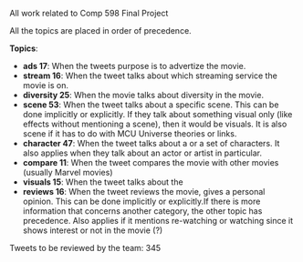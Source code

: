 All work related to Comp 598 Final Project

All the topics are placed in order of precedence.

**Topics**:
- **ads 17**: When the tweets purpose is to advertize the movie.
- **stream 16**: When the tweet talks about which streaming service the movie is on.
- **diversity 25**: When the movie talks about diversity in the movie.
- **scene 53**: When the tweet talks about a specific scene. This can be done implicitly or explicitly. If they talk about something visual only (like effects without mentioning a scene), then it would be visuals. It is also scene if it has to do with MCU Universe theories or links.
- **character 47**: When the tweet talks about a or a set of characters. It also applies when they talk about an actor or artist in particular.
- **compare 11**: When the tweet compares the movie with other movies (usually Marvel movies)
- **visuals 15**: When the tweet talks about the
- **reviews 16**: When the tweet reviews the movie, gives a personal opinion. This can be done implicitly or explicitly.If there is more information that concerns another category, the other topic has precedence. Also applies if it mentions re-watching or watching since it shows interest or not in the movie (?)

Tweets to be reviewed by the team:
345
